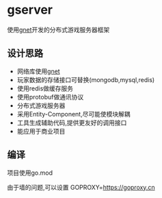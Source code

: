 # gserver
使用[gnet](https://github.com/fish-tennis/gnet)开发的分布式游戏服务器框架

## 设计思路
- 网络库使用[gnet](https://github.com/fish-tennis/gnet)
- 玩家数据的存储接口可替换(mongodb,mysql,redis)
- 使用redis做缓存服务
- 使用protobuf做通讯协议
- 分布式游戏服务器
- 采用Entity-Component,尽可能使模块解耦
- 工具生成辅助代码,提供更友好的调用接口
- 能应用于商业项目

## 编译
项目使用go.mod

由于墙的问题,可以设置 GOPROXY=https://goproxy.cn
